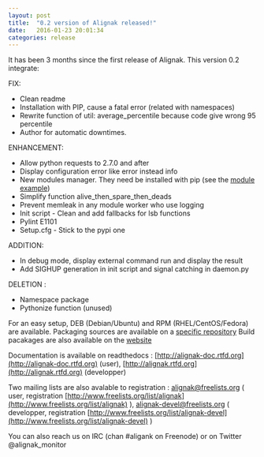 ```yaml
---
layout: post
title:  "0.2 version of Alignak released!"
date:   2016-01-23 20:01:34
categories: release
---
```


It has been 3 months since the first release of Alignak. This version 0.2 integrate:

FIX:

* Clean readme
* Installation with PIP, cause a fatal error (related with namespaces)
* Rewrite function of util: average_percentile because code give wrong 95 percentile
* Author for automatic downtimes.

ENHANCEMENT:

* Allow python requests to 2.7.0 and after
* Display configuration error like error instead info
* New modules manager. They need be installed with pip (see the [module example](https://github.com/Alignak-monitoring/alignak-module-example))
* Simplify function alive_then_spare_then_deads
* Prevent memleak in any module worker who use logging
* Init script - Clean and add fallbacks for lsb functions
* Pylint E1101
* Setup.cfg - Stick to the pypi one

ADDITION:

* In debug mode, display external command run and display the result
* Add SIGHUP generation in init script and signal catching in daemon.py

DELETION :

* Namespace package 
* Pythonize function (unused)


For an easy setup, DEB (Debian/Ubuntu) and RPM (RHEL/CentOS/Fedora) are available. Packaging sources are available on a [specific repository](https://github.com/Alignak-monitoring/alignak-packaging)
Build pacakages are also available on the [website](http://alignak-monitoring.github.io/)

Documentation is available on readthedocs : [http://alignak-doc.rtfd.org](http://alignak-doc.rtfd.org) (user),  [http://alignak.rtfd.org](http://alignak.rtfd.org) (developper)

Two mailing lists are also avalable to registration : alignak@freelists.org ( user, registration  [http://www.freelists.org/list/alignak](http://www.freelists.org/list/alignak) ), alignak-devel@freelists.org ( developper, registration [http://www.freelists.org/list/alignak-devel](http://www.freelists.org/list/alignak-devel) )

You can also reach us on IRC (chan #aligank on Freenode) or on Twitter @alignak_monitor

